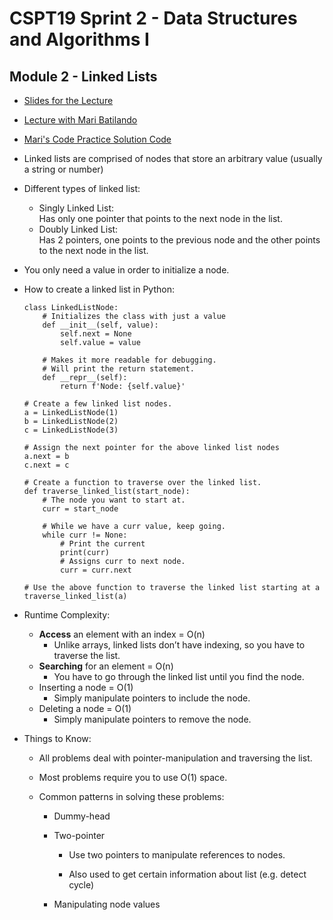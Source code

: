 # CSPT19 Sprint 2 - Data Structures and Algorithms I

## Module 2 - Linked Lists

* [Slides for the Lecture](https://docs.google.com/presentation/d/1GxC8vwhh4fa2qsN2mVyGbhPcd0dURiSRNpuUNLv04_Q/edit#slide=id.gaa30d91d4b_0_0)

* [Lecture with Mari Batilando]()

* [Mari's Code Practice Solution Code]()

- Linked lists are comprised of nodes that store an arbitrary value (usually a string or number)

- Different types of linked list:
    - Singly Linked List:  
      Has only one pointer that points to the next node in the list.
    - Doubly Linked List:  
      Has 2 pointers, one points to the previous node and the other points to the next node in the list.
      
- You only need a value in order to initialize a node.

- How to create a linked list in Python:
    ```
    class LinkedListNode:
        # Initializes the class with just a value
        def __init__(self, value):
            self.next = None
            self.value = value
        
        # Makes it more readable for debugging. 
        # Will print the return statement.
        def __repr__(self):
            return f'Node: {self.value}'
  
    # Create a few linked list nodes.
    a = LinkedListNode(1)
    b = LinkedListNode(2)
    c = LinkedListNode(3)
  
    # Assign the next pointer for the above linked list nodes
    a.next = b
    c.next = c
  
    # Create a function to traverse over the linked list.
    def traverse_linked_list(start_node):
        # The node you want to start at.
        curr = start_node
        
        # While we have a curr value, keep going.
        while curr != None:
            # Print the current 
            print(curr)
            # Assigns curr to next node.
            curr = curr.next
  
    # Use the above function to traverse the linked list starting at a
    traverse_linked_list(a)
    ```
  
- Runtime Complexity:
    - **Access** an element with an index = O(n)
        - Unlike arrays, linked lists don’t have indexing, so you have to traverse the list.
    - **Searching** for an element = O(n)
        - You have to go through the linked list until you find the node.
    - Inserting a node = O(1)
        - Simply manipulate pointers to include the node.
    - Deleting a node = O(1)
        - Simply manipulate pointers to remove the node.
    
- Things to Know:
    - All problems deal with pointer-manipulation and traversing the list.
    
    - Most problems require you to use O(1) space.
    
    - Common patterns in solving these problems:
        - Dummy-head
          
        - Two-pointer
            - Use two pointers to manipulate references to nodes.

            - Also used to get certain information about list (e.g. detect cycle)
        

        - Manipulating node values
    

